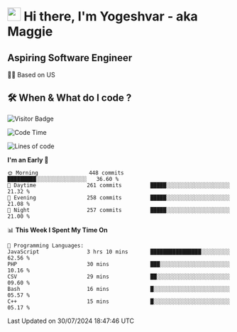 <h1><img src="https://emojis.slackmojis.com/emojis/images/1531849430/4246/blob-sunglasses.gif?1531849430" width="30"/> Hi there, I'm Yogeshvar - aka Maggie</h1>

## Aspiring Software Engineer
🏂🏻  Based on US 

## 🛠 When & What do I code ?  

![Visitor Badge](https://visitor-badge.feriirawann.repl.co?username=yogeshvar&repo=yogeshvar&label=Visitors&style=plastic&color=%23457BFF&contentType=svg)

<!--START_SECTION:waka-->
![Code Time](http://img.shields.io/badge/Code%20Time-2%2C916%20hrs%2047%20mins-blue)

![Lines of code](https://img.shields.io/badge/From%20Hello%20World%20I%27ve%20Written-4.1%20million%20lines%20of%20code-blue)

**I'm an Early 🐤** 

```text
🌞 Morning                448 commits         █████████░░░░░░░░░░░░░░░░   36.60 % 
🌆 Daytime                261 commits         █████░░░░░░░░░░░░░░░░░░░░   21.32 % 
🌃 Evening                258 commits         █████░░░░░░░░░░░░░░░░░░░░   21.08 % 
🌙 Night                  257 commits         █████░░░░░░░░░░░░░░░░░░░░   21.00 % 
```


📊 **This Week I Spent My Time On** 

```text
💬 Programming Languages: 
JavaScript               3 hrs 10 mins       ████████████████░░░░░░░░░   62.56 % 
PHP                      30 mins             ███░░░░░░░░░░░░░░░░░░░░░░   10.16 % 
CSV                      29 mins             ██░░░░░░░░░░░░░░░░░░░░░░░   09.60 % 
Bash                     16 mins             █░░░░░░░░░░░░░░░░░░░░░░░░   05.57 % 
C++                      15 mins             █░░░░░░░░░░░░░░░░░░░░░░░░   05.17 % 
```


 Last Updated on 30/07/2024 18:47:46 UTC
<!--END_SECTION:waka-->
